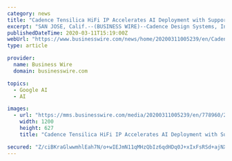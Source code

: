 ```yaml
---
category: news
title: "Cadence Tensilica HiFi IP Accelerates AI Deployment with Support for TensorFlow Lite for Microcontrollers"
excerpt: "SAN JOSE, Calif.--(BUSINESS WIRE)--Cadence Design Systems, Inc. (Nasdaq: CDNS) today announced that software for Cadence ® Tensilica ® HiFi digital signal processors (DSPs) has been optimized to efficiently execute TensorFlow Lite for Microcontrollers, part of the TensorFlow end-to-end open-source platform for machine learning (ML ..."
publishedDateTime: 2020-03-11T15:19:00Z
webUrl: "https://www.businesswire.com/news/home/20200311005239/en/Cadence-Tensilica-HiFi-IP-Accelerates-AI-Deployment"
type: article

provider:
  name: Business Wire
  domain: businesswire.com

topics:
  - Google AI
  - AI

images:
  - url: "https://mms.businesswire.com/media/20200311005239/en/778960/23/bigstock-Voice-Recording-Or-Speech-Reco-321922831.jpg"
    width: 1200
    height: 627
    title: "Cadence Tensilica HiFi IP Accelerates AI Deployment with Support for TensorFlow Lite for Microcontrollers"

secured: "Z/ciBKraGlwwmhlEah7N/o+wIEJmN11qMHzQbIz6qdHDq0J+xIxFsRSd+ajNXYuy0wYZX981KcduMnJc0RyInEBvSn64xds7CAqGZkNxe5Pq3SieD8vN78U6wcLqWKDczjWayJkIZ74dZ13LsBeZlmdAjoBrW8L+k5XFYiZwNKcZuHbMb5fT5jNMLBW0LWh9ZYoHVchGKAay2/inixS5/b7cG35tiSi3cEhEZKe7taIbuZnW/7ZjrkInO/PLd5m5PuklJ4TtJWLHFDYfohGvXru04mLWNPEV3MbMRRmU0JPkmNCmxIPM6n1YjE7e39PY;IeF/5OFUoNJpLWpxMPxiYg=="
---
```


